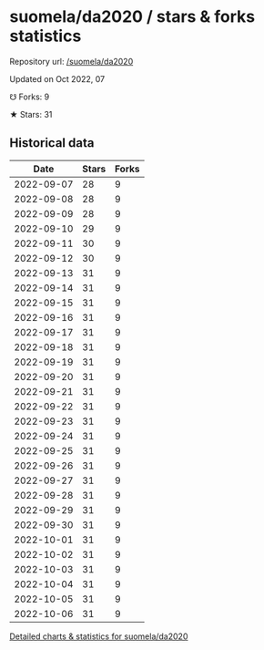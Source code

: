 # suomela/da2020 / stars & forks statistics

Repository url: [/suomela/da2020](https://github.com/suomela/da2020)

Updated on Oct 2022, 07

☋ Forks: 9

★ Stars: 31

## Historical data
| Date | Stars | Forks |
|------|-------|-------|
| 2022-09-07 | 28 | 9 | 
| 2022-09-08 | 28 | 9 | 
| 2022-09-09 | 28 | 9 | 
| 2022-09-10 | 29 | 9 | 
| 2022-09-11 | 30 | 9 | 
| 2022-09-12 | 30 | 9 | 
| 2022-09-13 | 31 | 9 | 
| 2022-09-14 | 31 | 9 | 
| 2022-09-15 | 31 | 9 | 
| 2022-09-16 | 31 | 9 | 
| 2022-09-17 | 31 | 9 | 
| 2022-09-18 | 31 | 9 | 
| 2022-09-19 | 31 | 9 | 
| 2022-09-20 | 31 | 9 | 
| 2022-09-21 | 31 | 9 | 
| 2022-09-22 | 31 | 9 | 
| 2022-09-23 | 31 | 9 | 
| 2022-09-24 | 31 | 9 | 
| 2022-09-25 | 31 | 9 | 
| 2022-09-26 | 31 | 9 | 
| 2022-09-27 | 31 | 9 | 
| 2022-09-28 | 31 | 9 | 
| 2022-09-29 | 31 | 9 | 
| 2022-09-30 | 31 | 9 | 
| 2022-10-01 | 31 | 9 | 
| 2022-10-02 | 31 | 9 | 
| 2022-10-03 | 31 | 9 | 
| 2022-10-04 | 31 | 9 | 
| 2022-10-05 | 31 | 9 | 
| 2022-10-06 | 31 | 9 | 


[Detailed charts & statistics for suomela/da2020](https://reviewgithub.com/rep/suomela/da2020)
